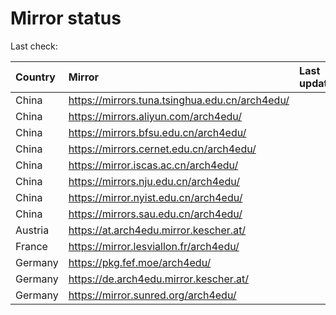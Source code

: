<script src="./time.js"></script>
# Mirror status
Last check: <script type="text/javascript">localize(1705936791.566162);</script>

|Country|Mirror|Last update|
|:------|:-----|:----------|
|China|https://mirrors.tuna.tsinghua.edu.cn/arch4edu/|<script type="text/javascript">localize(1705905383);</script>|
|China|https://mirrors.aliyun.com/arch4edu/|<script type="text/javascript">localize(1705905383);</script>|
|China|https://mirrors.bfsu.edu.cn/arch4edu/|<script type="text/javascript">localize(1705905383);</script>|
|China|https://mirrors.cernet.edu.cn/arch4edu/|<script type="text/javascript">localize(1705905383);</script>|
|China|https://mirror.iscas.ac.cn/arch4edu/|<script type="text/javascript">localize(1705905383);</script>|
|China|https://mirrors.nju.edu.cn/arch4edu/|<script type="text/javascript">localize(1705862048);</script>|
|China|https://mirror.nyist.edu.cn/arch4edu/|<script type="text/javascript">localize(1705905383);</script>|
|China|https://mirrors.sau.edu.cn/arch4edu/|<script type="text/javascript">localize(1705905383);</script>|
|Austria|https://at.arch4edu.mirror.kescher.at/|<script type="text/javascript">localize(1705905383);</script>|
|France|https://mirror.lesviallon.fr/arch4edu/|<script type="text/javascript">localize(1705905383);</script>|
|Germany|https://pkg.fef.moe/arch4edu/|<script type="text/javascript">localize(1705905383);</script>|
|Germany|https://de.arch4edu.mirror.kescher.at/|<script type="text/javascript">localize(1705905383);</script>|
|Germany|https://mirror.sunred.org/arch4edu/|<script type="text/javascript">localize(1705905383);</script>|

<script src="./tablefilter/tablefilter.js"></script>
<script src="./table.js"></script>